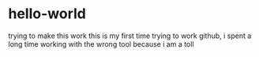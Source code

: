 # hello-world
trying to make this work
this is my first time trying to work github, i spent a long time working with the wrong tool because i am a toll
